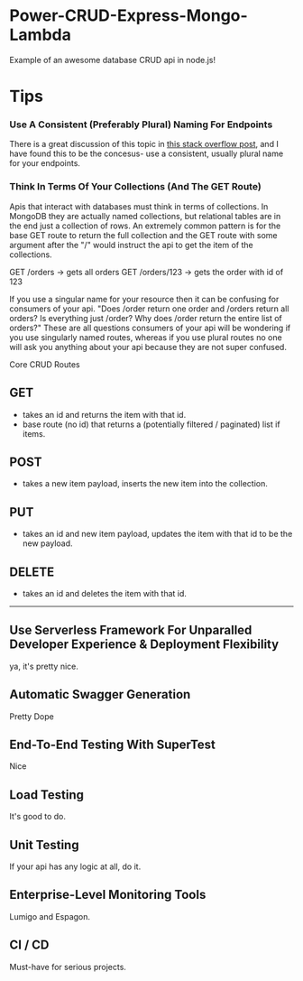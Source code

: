 # Power-CRUD-Express-Mongo-Lambda
Example of an awesome database CRUD api in node.js!

# Tips


### Use A Consistent (Preferably Plural) Naming For Endpoints

There is a great discussion of this topic in [this stack overflow post](https://stackoverflow.com/questions/6845772/rest-uri-convention-singular-or-plural-name-of-resource-while-creating-it), and I have found this to be the concesus- use a consistent, usually plural name for your endpoints.


### Think In Terms Of Your Collections (And The GET Route)
Apis that interact with databases must think in terms of collections. In MongoDB they are actually named collections, but relational tables are in the end just a collection of rows. An extremely common pattern is for the base GET route to return the full collection and the GET route with some argument after the "/" would instruct the api to get the item of the collections.

GET  /orders        -> gets all orders
GET  /orders/123    -> gets the order with id of 123

If you use a singular name for your resource then it can be confusing for consumers of your api. "Does /order return one order and /orders return all orders? Is everything just /order? Why does /order return the entire list of orders?" These are all questions consumers of your api will be wondering if you use singularly named routes, whereas if you use plural routes no one will ask you anything about your api because they are not super confused.


Core CRUD Routes

## GET
  - takes an id and returns the item with that id.
  - base route (no id) that returns a (potentially filtered / paginated) list if items.
  
## POST
  - takes a new item payload, inserts the new item into the collection.

## PUT
  - takes an id and new item payload, updates the item with that id to be the new payload.

## DELETE
  - takes an id and deletes the item with that id.

---

## Use Serverless Framework For Unparalled Developer Experience & Deployment Flexibility
ya, it's pretty nice.

## Automatic Swagger Generation
Pretty Dope

## End-To-End Testing With SuperTest
Nice

## Load Testing
It's good to do.

## Unit Testing
If your api has any logic at all, do it.

## Enterprise-Level Monitoring Tools
Lumigo and Espagon.

## CI / CD
Must-have for serious projects.
